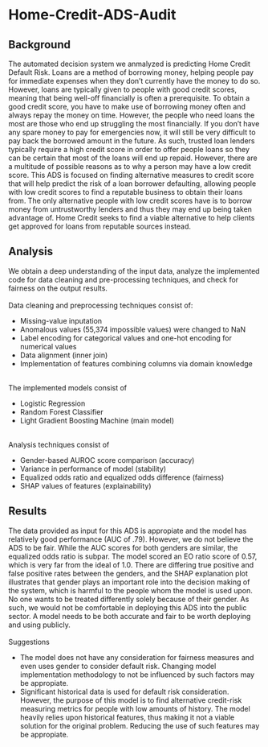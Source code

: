 # Home-Credit-ADS-Audit
## Background
The automated decision system we anmalyzed is predicting Home Credit Default Risk. Loans are a
method of borrowing money, helping people pay for immediate expenses when they don’t
currently have the money to do so. However, loans are typically given to people with good
credit scores, meaning that being well-off financially is often a prerequisite. To obtain a good
credit score, you have to make use of borrowing money often and always repay the money on
time. However, the people who need loans the most are
those who end up struggling the most financially. If you don’t have any spare money to pay for
emergencies now, it will still be very difficult to pay back the borrowed amount in the future. As
such, trusted loan lenders typically require a high credit score in order to offer people loans so
they can be certain that most of the loans will end up repaid. However, there are a multitude of
possible reasons as to why a person may have a low credit score. This ADS is
focused on finding alternative measures to credit score that will help predict the risk of a loan
borrower defaulting, allowing people with low credit scores to find a reputable business to
obtain their loans from. The only alternative people with low credit scores have is to borrow
money from untrustworthy lenders and thus they may end up being taken advantage of. Home Credit
seeks to find a viable alternative to help clients get approved for loans from reputable sources
instead.

## Analysis
We obtain a deep understanding of the input data, analyze the implemented code for data cleaning and pre-processing techniques, and check for fairness on the output results.
<br><br>Data cleaning and preprocessing techniques consist of: 
- Missing-value inputation
- Anomalous values (55,374 impossible values) were changed to NaN
- Label encoding for categorical values and one-hot encoding for numerical values
- Data alignment (inner join)
- Implementation of features combining columns via domain knowledge
  
<br>The implemented models consist of
- Logistic Regression
- Random Forest Classifier
- Light Gradient Boosting Machine (main model)

<br>Analysis techniques consist of
- Gender-based AUROC score comparison (accuracy)
- Variance in performance of model (stability)
- Equalized odds ratio and equalized odds difference (fairness)
- SHAP values of features (explainability)

## Results
The data provided as input for this ADS is appropiate and the model has relatively good performance (AUC of .79). However, we do not believe the ADS to be fair.
While the AUC scores for both
genders are similar, the equalized odds ratio is subpar. The model scored an EO ratio
score of 0.57, which is very far from the ideal of 1.0. There are differing true positive and false
positive rates between the genders, and the SHAP explanation plot illustrates that gender plays
an important role into the decision making of the system, which is harmful to the people whom
the model is used upon. No one wants to be treated differently solely because of their gender. As
such, we would not be comfortable in deploying this ADS into the public sector. A model needs
to be both accurate and fair to be worth deploying and using publicly. 
<br> <br>
Suggestions
- The model does not have any consideration for fairness measures and even uses gender to consider default risk. Changing model implementation methodology to not be influenced by such factors may be appropiate.
- Significant historical data is used for default risk consideration. However, the purpose of this model is to find alternative credit-risk measuring metrics for people with low amounts of history. The model heavily relies upon historical features, thus making it not a viable solution for the original problem. Reducing the use of such features may be appropiate.
  
